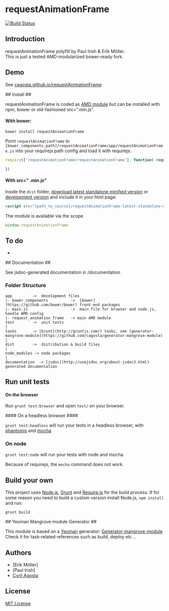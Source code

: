 # requestAnimationFrame  
[![Build Status](https://secure.travis-ci.org/cagosta/requestAnimationFrame.png?branch=master)](https://travis-ci.org/cagosta/requestAnimationFrame)


## Introduction ##

requestAnimationFrame polyfill by Paul Irish & Erik Möller.  
This is just a tested AMD-modularized bower-ready fork.  




## Demo ##
See [cagosta.github.io/requestAnimationFrame](http://cagosta.github.io/requestAnimationFrame) 

## Install ##

requestAnimationFrame is coded as [AMD module](http://requirejs.org/docs/whyamd.html) but can be installed with npm, bower or old-fashioned src=".min.js".



#### With bower: ####

``` 
bower install requestAnimationFrame
```

Point `requestAnimationFrame` to `[bower_components_path]/requestAnimationFrame/app/requestAnimationFrame.js` into your requirejs path config 
and load it with requirejs:  

```javascript
require(['requestAnimationFrame/requestAnimationFrame'], function( requestAnimationFrame ){

})
```


#### With src=" .min.js" ####


Inside the `dist` folder, [download latest standalone minified version](https://raw.github.com/cagosta/requestAnimationFrame/master/dist/requestAnimationFrame-latest-standalone-min.js) or [development version](https://raw.github.com/cagosta/requestAnimationFrame/master/dist/requestAnimationFrame-latest-standalone.js) and include it in your html page:

```html
<script src="[path_to_source]/requestAnimationFrame-latest-standalone-min.js%>"></script>
```

The module is available via the scope 

```javascript
window.requestAnimationFrame
```

## To do ##

*  

## Documentation ##

See jsdoc-generated documentation in /documentation  

### Folder Structure ###

    app         ->  development files
    |- bower_components          ->  [bower](https://github.com/bower/bower) front-end packages
    |- main.js                   ->  main file for browser and node.js, handle AMD config
    |- request_animation_frame   -> main AMD module
    test        ->  unit tests
    |
    tasks       -> [Grunt](http://gruntjs.com/) tasks, see [generator-mangrove-module](https://github.com/cagosta/generator-mangrove-module)
    |
    dist        ->  distribution & build files
    |
    node_modules -> node packages
    |
    documentation  -> [jsdoc](http://usejsdoc.org/about-jsdoc3.html) generated documentation 


## Run unit tests ##

#### On the browser ####

Run `grunt test:browser` and open `test/` on your browser.

#### On a headless browser ####

`grunt test:headless` will run your tests in a headless browser, with [phantomjs](http://phantomjs.org/) and [mocha](http://visionmedia.github.io/mocha/)

### On node ####

`grunt test:node` will run your tests with node and mocha.  

Because of requirejs, the `mocha` command does not work.


## Build your own ##

This project uses [Node.js](http://nodejs.org/), [Grunt](http://gruntjs.com/) and [Require.js](http://requirejs.org/docs/optimization.html) for the build process. If for some reason you need to build a custom version install Node.js, `npm install` and run:

    grunt build

## Yeoman Mangrove module Generator ##

This module is based on a [Yeoman](https://github.com/yeoman/yeoman/wiki/Getting-Started) generator: [Generator-mangrove-module](https://github.com/cagosta/generator-mangrove-module)  
Check it for task-related references such as build, deploy etc ..


## Authors ##
* [Erik Möller]  
* [Paul Irish]  
* [Cyril Agosta](https://github.com/cagosta)


## License ##

[MIT License](http://www.opensource.org/licenses/mit-license.php)

